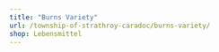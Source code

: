 ```yaml
---
title: "Burns Variety"
url: /township-of-strathroy-caradoc/burns-variety/
shop: Lebensmittel
---
```


